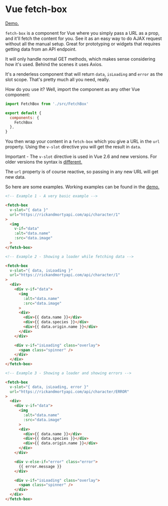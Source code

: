 # Vue fetch-box

[Demo.](https://nerderer.github.io/vue-fetch-box/demo/)



`fetch-box` is a component for Vue where you simply pass a URL as a prop, and it'll fetch the content for you.
See it as an easy way to do AJAX request without all the manual setup. Great for prototyping or widgets that
requires getting data from an API endpoint.

It will only handle normal GET methods, which makes sense considering how it's used.
Behind the scenes it uses Axios.

It's a renderless component that will return `data`, `isLoading` and `error` as the slot scope.
That's pretty much all you need, really.

How do you use it? Well, import the component as any other Vue component:

```js
import FetchBox from './src/FetchBox'

export default {
  components: {
    FetchBox
  },
}
```

You then wrap your content in a `fetch-box` which you give a URL in the `url` property.
Using the `v-slot` directive you will get the result in `data`.

Important - The `v-slot` directive is used in Vue 2.6 and new versions.
For older versions the syntax is [different.](https://vuejs.org/v2/guide/components-slots.html)

The `url` property is of course reactive, so passing in any new URL will get new data.

So here are some examples. Working examples can be found in the [demo.](https://nerderer.github.io/vue-fetch-box/demo/)

```html
<!-- Example 1 - A very basic example -->

<fetch-box
  v-slot="{ data }"
  url="https://rickandmortyapi.com/api/character/1"
>
  <img
    v-if="data"
    :alt="data.name"
    :src="data.image"
  >
</fetch-box>
```

```html
<!-- Example 2 - Showing a loader while fetching data -->

<fetch-box
  v-slot="{ data, isLoading }"
  url="https://rickandmortyapi.com/api/character/1"
>
  <div>
    <div v-if="data">
      <img
        :alt="data.name"
        :src="data.image"
      >
      <div>
        <div>{{ data.name }}</div>
        <div>{{ data.species }}</div>
        <div>{{ data.origin.name }}</div>
      </div>
    </div>

    <div v-if="isLoading" class="overlay">
      <span class="spinner" />
    </div>
  </div>
</fetch-box>
```

```html
<!-- Example 3 - Showing a loader and showing errors -->

<fetch-box
  v-slot="{ data, isLoading, error }"
  url="https://rickandmortyapi.com/api/character/ERROR"
>
  <div>
    <div v-if="data">
      <img
        :alt="data.name"
        :src="data.image"
      >
      <div>
        <div>{{ data.name }}</div>
        <div>{{ data.species }}</div>
        <div>{{ data.origin.name }}</div>
      </div>
    </div>

    <div v-else-if="error" class="error">
      {{ error.message }}
    </div>

    <div v-if="isLoading" class="overlay">
      <span class="spinner" />
    </div>
  </div>
</fetch-box>
```
